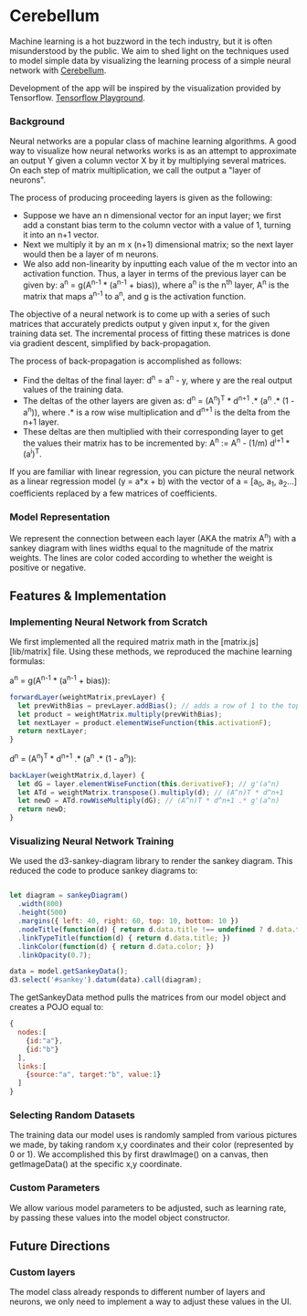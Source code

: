 # Cerebellum

Machine learning is a hot buzzword in the tech industry, but it is often misunderstood by the public. We aim to shed light on the techniques used to model simple data by visualizing the learning process of a simple neural network with
[Cerebellum](https://mvelk.github.io/cerebellum/).

Development of the app will be inspired by the visualization provided by Tensorflow. <a href="http://playground.tensorflow.org/#activation=tanh&batchSize=10&dataset=circle&regDataset=reg-plane&learningRate=0.03&regularizationRate=0&noise=0&networkShape=4,2&seed=0.04370&showTestData=false&discretize=false&percTrainData=50&x=true&y=true&xTimesY=false&xSquared=false&ySquared=false&cosX=false&sinX=false&cosY=false&sinY=false&collectStats=false&problem=classification&initZero=false&hideText=false">Tensorflow Playground</a>.


### Background

Neural networks are a popular class of machine learning algorithms. A good way to visualize how neural networks works is as an attempt to approximate an output Y given a column vector X by it by multiplying several matrices. On each step of matrix multiplication, we call the output a "layer of neurons".

The process of producing proceeding layers is given as the following:
 - Suppose we have an n dimensional vector for an input layer; we first add a constant bias term to the column vector with a value of 1, turning it into an n+1 vector.
 - Next we multiply it by an m x (n+1) dimensional matrix; so the next layer would then be a layer of m neurons.
 - We also add non-linearity by inputting each value of the m vector into an activation function.
Thus, a layer in terms of the previous layer can be given by: a<sup>n</sup> = g(A<sup>n-1</sup> * (a<sup>n-1</sup> + bias)), where a<sup>n</sup> is the n<sup>th</sup> layer, A<sup>n</sup> is the matrix that maps a<sup>n-1</sup> to a<sup>n</sup>, and g is the activation function.

The objective of a neural network is to come up with a series of such matrices that accurately predicts output y given input x, for the given training data set. The incremental process of fitting these matrices is done via gradient descent, simplified by back-propagation.

The process of back-propagation is accomplished as follows:
 - Find the deltas of the final layer: d<sup>n</sup> = a<sup>n</sup> - y, where y are the real output values of the training data.
 - The deltas of the other layers are given as: d<sup>n</sup> = (A<sup>n</sup>)<sup>T</sup> * d<sup>n+1</sup> .* (a<sup>n</sup> .* (1 - a<sup>n</sup>)), where .* is a row wise multiplication and d<sup>n+1</sup> is the delta from the n+1 layer.
 - These deltas are then multiplied with their corresponding layer to get the values their matrix has to be incremented by: A<sup>n</sup> := A<sup>n</sup> - (1/m) d<sup>i+1</sup> * (a<sup>i</sup>)<sup>T</sup>.

If you are familiar with linear regression, you can picture the neural network as a linear regression model (y = a*x + b) with the vector of a = [a<sub>0</sub>, a<sub>1</sub>, a<sub>2</sub>...] coefficients replaced by a few matrices of coefficients.

### Model Representation

We represent the connection between each layer (AKA the matrix A<sup>n</sup>) with a sankey diagram with lines widths equal to the magnitude of the matrix weights. The lines are color coded according to whether the weight is positive or negative.

## Features & Implementation

### Implementing Neural Network from Scratch

We first implemented all the required matrix math in the [matrix.js][lib/matrix] file. Using these methods, we reproduced the machine learning formulas:

a<sup>n</sup> = g(A<sup>n-1</sup> * (a<sup>n-1</sup> + bias)):
```js
forwardLayer(weightMatrix,prevLayer) {
  let prevWithBias = prevLayer.addBias(); // adds a row of 1 to the top of vector
  let product = weightMatrix.multiply(prevWithBias);
  let nextLayer = product.elementWiseFunction(this.activationF);
  return nextLayer;
}
```

d<sup>n</sup> = (A<sup>n</sup>)<sup>T</sup> * d<sup>n+1</sup> .* (a<sup>n</sup> .* (1 - a<sup>n</sup>)):
```js
backLayer(weightMatrix,d,layer) {
  let dG = layer.elementWiseFunction(this.derivativeF); // g'(a^n)
  let ATd = weightMatrix.transpose().multiply(d); // (A^n)T * d^n+1
  let newD = ATd.rowWiseMultiply(dG); // (A^n)T * d^n+1 .* g'(a^n)
  return newD;
}
```

### Visualizing Neural Network Training

We used the d3-sankey-diagram library to render the sankey diagram. This reduced the code to produce sankey diagrams to:
``` js

let diagram = sankeyDiagram()
  .width(800)
  .height(500)
  .margins({ left: 40, right: 60, top: 10, bottom: 10 })
  .nodeTitle(function(d) { return d.data.title !== undefined ? d.data.title : d.id; })
  .linkTypeTitle(function(d) { return d.data.title; })
  .linkColor(function(d) { return d.data.color; })
  .linkOpacity(0.7);

data = model.getSankeyData();
d3.select('#sankey').datum(data).call(diagram);

```
The getSankeyData method pulls the matrices from our model object and creates a POJO equal to:

``` js
{
  nodes:[
    {id:"a"},
    {id:"b"}
  ],
  links:[
    {source:"a", target:"b", value:1}
  ]
}

```

### Selecting Random Datasets

The training data our model uses is randomly sampled from various pictures we made, by taking random x,y coordinates and their color (represented by 0 or 1). We accomplished this by first drawImage() on a canvas, then getImageData() at the specific x,y coordinate.

### Custom Parameters

We allow various model parameters to be adjusted, such as learning rate, by passing these values into the model object constructor.

## Future Directions

### Custom layers

The model class already responds to different number of layers and neurons, we only need to implement a way to adjust these values in the UI.
